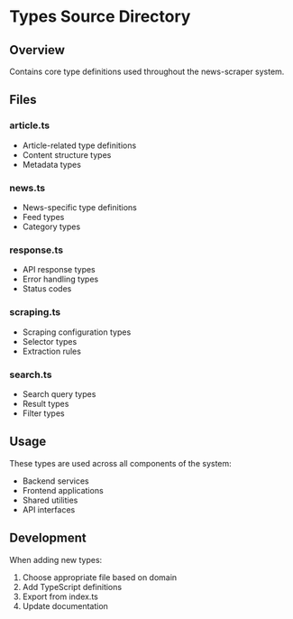 # Types Source Directory

## Overview
Contains core type definitions used throughout the news-scraper system.

## Files

### article.ts
- Article-related type definitions
- Content structure types
- Metadata types

### news.ts
- News-specific type definitions
- Feed types
- Category types

### response.ts
- API response types
- Error handling types
- Status codes

### scraping.ts
- Scraping configuration types
- Selector types
- Extraction rules

### search.ts
- Search query types
- Result types
- Filter types

## Usage
These types are used across all components of the system:
- Backend services
- Frontend applications
- Shared utilities
- API interfaces

## Development
When adding new types:
1. Choose appropriate file based on domain
2. Add TypeScript definitions
3. Export from index.ts
4. Update documentation
